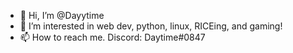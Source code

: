 - 👋 Hi, I’m @Dayytime
- 👀 I’m interested in web dev, python, linux, RICEing, and gaming!
- 📫 How to reach me. Discord: Daytime#0847
